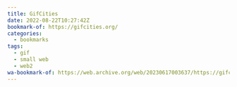 ```yaml
---
title: GifCities
date: 2022-08-22T10:27:42Z
bookmark-of: https://gifcities.org/
categories:
  - bookmarks
tags:
  - gif
  - small web
  - web2
wa-bookmark-of: https://web.archive.org/web/20230617003637/https://gifcities.org/
---
```

